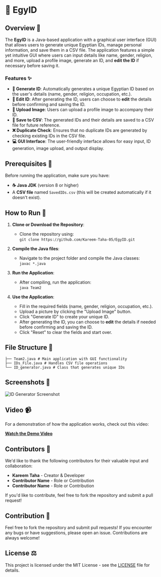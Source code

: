 # 🚀 EgyID

## Overview 📝

The **EgyID** is a Java-based application with a graphical user interface (GUI) that allows users to generate unique Egyptian IDs, manage personal information, and save them in a CSV file. The application features a simple yet intuitive GUI where users can input details like name, gender, religion, and more, upload a profile image, generate an ID, and **edit the ID** if necessary before saving it.

### Features ✨
- **🔑 Generate ID**: Automatically generates a unique Egyptian ID based on the user's details (name, gender, religion, occupation, etc.).
- **📝 Edit ID**: After generating the ID, users can choose to **edit** the details before confirming and saving the ID.
- **📸 Upload Image**: Users can upload a profile image to accompany their ID.
- **💾 Save to CSV**: The generated IDs and their details are saved to a CSV file for future reference.
- **❌ Duplicate Check**: Ensures that no duplicate IDs are generated by checking existing IDs in the CSV file.
- **💻 GUI Interface**: The user-friendly interface allows for easy input, ID generation, image upload, and output display.

## Prerequisites 🧰

Before running the application, make sure you have:

- **☕ Java JDK** (version 8 or higher)
- A **CSV file** named `SavedIDs.csv` (this will be created automatically if it doesn't exist).

## How to Run 🚀

1. **Clone or Download the Repository**:
   - Clone the repository using:  
     `git clone https://github.com/Kareem-Taha-05/EgyID.git`
   
2. **Compile the Java files**:
   - Navigate to the project folder and compile the Java classes:  
     `javac *.java`

3. **Run the Application**:
   - After compiling, run the application:  
     `java Team2`

4. **Use the Application**:
   - Fill in the required fields (name, gender, religion, occupation, etc.).
   - Upload a picture by clicking the "Upload Image" button.
   - Click "Generate ID" to create your unique ID.
   - After generating the ID, you can choose to **edit** the details if needed before confirming and saving the ID.
   - Click "Reset" to clear the fields and start over.

## File Structure 📂
```
├── Team2.java # Main application with GUI functionality 
├── IDs_File.java # Handles CSV file operations 
└── ID_generator.java # Class that generates unique IDs
```

## Screenshots 📸

![ID Generator Screenshot](screenshot.png)

## Video 📹

For a demonstration of how the application works, check out this video:

[**Watch the Demo Video**](https://www.youtube.com/your_video_link)

## Contributors 👥

We'd like to thank the following contributors for their valuable input and collaboration:

- **Kareem Taha** - Creator & Developer
- **Contributor Name** - Role or Contribution
- **Contributor Name** - Role or Contribution

If you'd like to contribute, feel free to fork the repository and submit a pull request!

## Contribution 🤝

Feel free to fork the repository and submit pull requests! If you encounter any bugs or have suggestions, please open an issue. Contributions are always welcome!

## License ⚖️

This project is licensed under the MIT License - see the [LICENSE](LICENSE) file for details.
